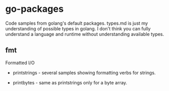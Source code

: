 # go-packages
Code samples from golang's default packages. types.md is just my understanding of possible types in golang.
I don't think you can fully understand a language and runtime without understanding available types.

## fmt

Formatted I/O

* printstrings - several samples showing formatting verbs for strings.

* printbytes - same as printstrings only for a byte array.
